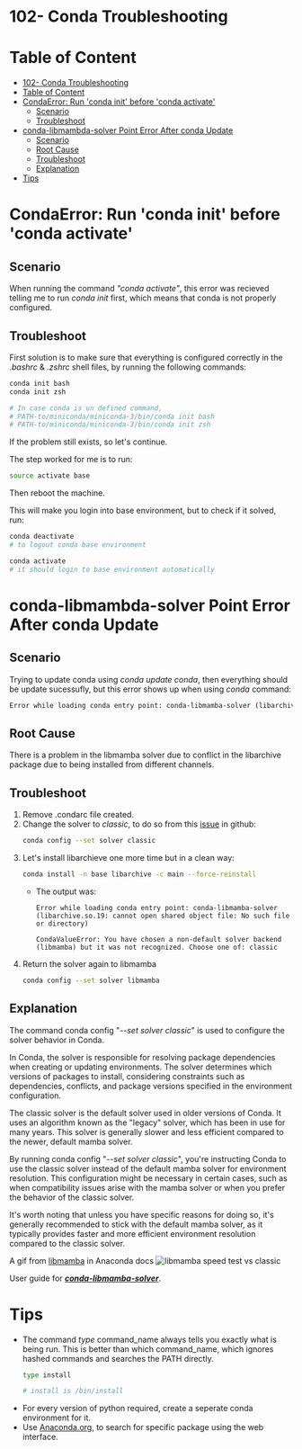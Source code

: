 # 102- Conda Troubleshooting

# Table of Content
- [102- Conda Troubleshooting](#102--conda-troubleshooting)
- [Table of Content](#table-of-content)
- [CondaError: Run 'conda init' before 'conda activate'](#condaerror-run-conda-init-before-conda-activate)
  - [Scenario](#scenario)
  - [Troubleshoot](#troubleshoot)
- [conda-libmambda-solver Point Error After conda Update](#conda-libmambda-solver-point-error-after-conda-update)
  - [Scenario](#scenario-1)
  - [Root Cause](#root-cause)
  - [Troubleshoot](#troubleshoot-1)
  - [Explanation](#explanation)
- [Tips](#tips)

# CondaError: Run 'conda init' before 'conda activate'
## Scenario
When running the command *"conda activate"*, this error was recieved telling me to run *conda init* first, which means that conda is not properly configured.

## Troubleshoot
First solution is to make sure that everything is configured correctly in the *.bashrc* & *.zshrc* shell files, by running the following commands:
```bash
conda init bash
conda init zsh

# In case conda is un defined command, 
# PATH-to/miniconda/miniconda-3/bin/conda init bash
# PATH-to/miniconda/miniconda-3/bin/conda init zsh
```

If the problem still exists, so let's continue.

The step worked for me is to run:
```bash
source activate base
```

Then reboot the machine.

This will make you login into base environment, but to check if it solved, run:
```bash
conda deactivate
# to logout conda base environment

conda activate
# it should login to base environment automatically
```

# conda-libmambda-solver Point Error After conda Update
## Scenario
Trying to update conda using *conda update conda*, then everything should be update sucessufly, but this error shows up when using *conda* command:
```bash
Error while loading conda entry point: conda-libmamba-solver (libarchive.so.19: cannot open shared object file: No such file or directory)
```

## Root Cause
There is a problem in the libmamba solver due to conflict in the libarchive package due to being installed from different channels.
  
## Troubleshoot
1. Remove .condarc file created.
2. Change the solver to *classic*, to do so from this [issue](https://github.com/conda/conda/issues/12868) in github:
    ```bash
    conda config --set solver classic
    ```
3. Let's install libarchieve one more time but in a clean way:
    ```bash
    conda install -n base libarchive -c main --force-reinstall
    ```
    - The output was: 
      ```
      Error while loading conda entry point: conda-libmamba-solver (libarchive.so.19: cannot open shared object file: No such file or directory)
      
      CondaValueError: You have chosen a non-default solver backend (libmamba) but it was not recognized. Choose one of: classic
      ```
4. Return the solver again to libmamba
    ```bash
    conda config --set solver libmamba
    ```

## Explanation
The command conda config "*--set solver classic*" is used to configure the solver behavior in Conda.

In Conda, the solver is responsible for resolving package dependencies when creating or updating environments. The solver determines which versions of packages to install, considering constraints such as dependencies, conflicts, and package versions specified in the environment configuration.

The classic solver is the default solver used in older versions of Conda. It uses an algorithm known as the "legacy" solver, which has been in use for many years. This solver is generally slower and less efficient compared to the newer, default mamba solver.
 
By running conda config "*--set solver classic*", you're instructing Conda to use the classic solver instead of the default mamba solver for environment resolution. This configuration might be necessary in certain cases, such as when compatibility issues arise with the mamba solver or when you prefer the behavior of the classic solver.

It's worth noting that unless you have specific reasons for doing so, it's generally recommended to stick with the default mamba solver, as it typically provides faster and more efficient environment resolution compared to the classic solver.


A gif from [libmamba](https://www.anaconda.com/blog/a-faster-conda-for-a-growing-community) in Anaconda docs
![libmamba speed test vs classic](https://www.anaconda.com/wp-content/uploads/2023/02/libmamba_classic_comparison.gif)

User guide for [***conda-libmamba-solver***](https://conda.github.io/conda-libmamba-solver/user-guide/).

# Tips
- The command *type* command_name always tells you exactly what is being run. This is better than which command_name, which ignores hashed commands and searches the PATH directly. 
  ```bash
  type install

  # install is /bin/install
  ```
- For every version of python required, create a seperate conda environment for it.
- Use [Anaconda.org](https://anaconda.org/), to search for specific package using the web interface.
